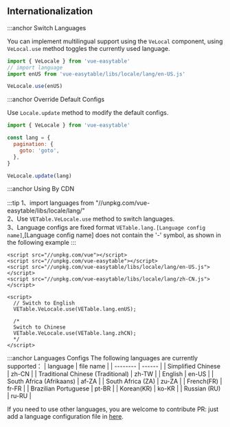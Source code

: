 ## Internationalization

:::anchor Switch Languages

You can implement multilingual support using the `VeLocal` component, using `VeLocal.use` method toggles the currently used language.

```javascript
import { VeLocale } from 'vue-easytable'
// import language
import enUS from 'vue-easytable/libs/locale/lang/en-US.js'

VeLocale.use(enUS)
```

:::anchor Override Default Configs

Use `Locale.update` method to modify the default configs.

```javascript
import { VeLocale } from 'vue-easytable'

const lang = {
  pagination: {
    goto: 'goto',
  },
}

VeLocale.update(lang)
```

:::anchor Using By CDN

:::tip
1、import languages from "//unpkg.com/vue-easytable/libs/locale/lang/"<br>
2、Use `VETable.VeLocale.use` method to switch languages.<br>
3、Language configs are fixed format `VETable.lang.[Language config name]`,[Language config name] does not contain the '-' symbol, as shown in the following example
:::

```
<script src="//unpkg.com/vue"></script>
<script src="//unpkg.com/vue-easytable"></script>
<script src="//unpkg.com/vue-easytable/libs/locale/lang/en-US.js"></script>
<script src="//unpkg.com/vue-easytable/libs/locale/lang/zh-CN.js"></script>

<script>
  // Switch to English
  VETable.VeLocale.use(VETable.lang.enUS);

  /*
  Switch to Chinese
  VETable.VeLocale.use(VETable.lang.zhCN);
  */
</script>
```

:::anchor Languages Configs
The following languages are currently supported：
| language | file name |
| -------- | ------ |
| Simplified Chinese | zh-CN |
| Traditional Chinese (Traditional) | zh-TW |
| English | en-US |
| South Africa (Afrikaans) | af-ZA |
| South Africa (ZA) | zu-ZA |
| French(FR) | fr-FR |
| Brazilian Portuguese | pt-BR |
| Korean(KR) | ko-KR |
| Russian (RU) | ru-RU |

If you need to use other languages, you are welcome to contribute PR: just add a language configuration file in [here](https://github.com/huangshuwei/vue-easytable/tree/master/packages/src/locale/lang).
